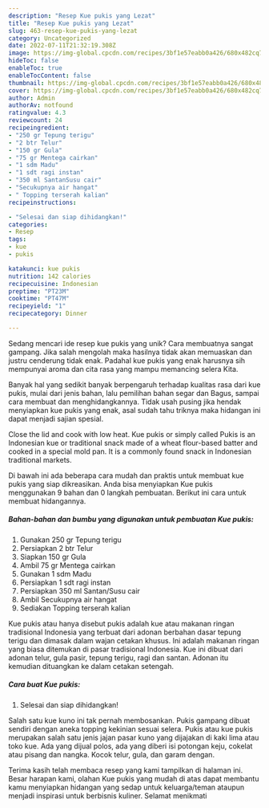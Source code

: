 ```yaml
---
description: "Resep Kue pukis yang Lezat"
title: "Resep Kue pukis yang Lezat"
slug: 463-resep-kue-pukis-yang-lezat
category: Uncategorized
date: 2022-07-11T21:32:19.308Z
image: https://img-global.cpcdn.com/recipes/3bf1e57eabb0a426/680x482cq70/kue-pukis-foto-resep-utama.jpg
hideToc: false
enableToc: true
enableTocContent: false
thumbnail: https://img-global.cpcdn.com/recipes/3bf1e57eabb0a426/680x482cq70/kue-pukis-foto-resep-utama.jpg
cover: https://img-global.cpcdn.com/recipes/3bf1e57eabb0a426/680x482cq70/kue-pukis-foto-resep-utama.jpg
author: Admin
authorAv: notfound
ratingvalue: 4.3
reviewcount: 24
recipeingredient:
- "250 gr Tepung terigu"
- "2 btr Telur"
- "150 gr Gula"
- "75 gr Mentega cairkan"
- "1 sdm Madu"
- "1 sdt ragi instan"
- "350 ml SantanSusu cair"
- "Secukupnya air hangat"
- " Topping terserah kalian"
recipeinstructions:

- "Selesai dan siap dihidangkan!"
categories:
- Resep
tags:
- kue
- pukis

katakunci: kue pukis 
nutrition: 142 calories
recipecuisine: Indonesian
preptime: "PT23M"
cooktime: "PT47M"
recipeyield: "1"
recipecategory: Dinner

---
```





Sedang mencari ide resep kue pukis yang unik? Cara membuatnya sangat gampang. Jika salah mengolah maka hasilnya tidak akan memuaskan dan justru cenderung tidak enak. Padahal kue pukis yang enak harusnya sih mempunyai aroma dan cita rasa yang mampu memancing selera Kita.





Banyak hal yang sedikit banyak berpengaruh terhadap kualitas rasa dari kue pukis, mulai dari jenis bahan, lalu pemilihan bahan segar dan Bagus, sampai cara membuat dan menghidangkannya. Tidak usah pusing jika hendak menyiapkan kue pukis yang enak,      asal sudah tahu triknya maka hidangan ini dapat menjadi sajian spesial.














Close the lid and cook with low heat. Kue pukis or simply called Pukis is an Indonesian kue or traditional snack made of a wheat flour-based batter and cooked in a special mold pan. It is a commonly found snack in Indonesian traditional markets.






Di bawah ini ada beberapa cara mudah dan praktis untuk membuat kue pukis yang siap dikreasikan. Anda bisa menyiapkan Kue pukis menggunakan 9 bahan dan 0 langkah pembuatan. Berikut ini cara untuk membuat hidangannya.

<!--inarticleads1-->

##### Bahan-bahan dan bumbu yang digunakan untuk pembuatan Kue pukis:

1. Gunakan 250 gr Tepung terigu
1. Persiapkan 2 btr Telur
1. Siapkan 150 gr Gula
1. Ambil 75 gr Mentega cairkan
1. Gunakan 1 sdm Madu
1. Persiapkan 1 sdt ragi instan
1. Persiapkan 350 ml Santan/Susu cair
1. Ambil Secukupnya air hangat
1. Sediakan  Topping terserah kalian


Kue pukis atau hanya disebut pukis adalah kue atau makanan ringan tradisional Indonesia yang terbuat dari adonan berbahan dasar tepung terigu dan dimasak dalam wajan cetakan khusus. Ini adalah makanan ringan yang biasa ditemukan di pasar tradisional Indonesia. Kue ini dibuat dari adonan telur, gula pasir, tepung terigu, ragi dan santan. Adonan itu kemudian dituangkan ke dalam cetakan setengah. 

<!--inarticleads2-->

##### Cara buat Kue pukis:


1. Selesai dan siap dihidangkan!

Salah satu kue kuno ini tak pernah membosankan. Pukis gampang dibuat sendiri dengan aneka topping kekinian sesuai selera. Pukis atau kue pukis merupakan salah satu jenis jajan pasar kuno yang dijajakan di kaki lima atau toko kue. Ada yang dijual polos, ada yang diberi isi potongan keju, cokelat atau pisang dan nangka. Kocok telur, gula, dan garam dengan. 

Terima kasih telah membaca resep yang kami tampilkan di halaman ini. Besar harapan kami, olahan Kue pukis yang mudah di atas dapat membantu kamu menyiapkan hidangan yang sedap untuk keluarga/teman ataupun menjadi inspirasi untuk berbisnis kuliner. Selamat menikmati
